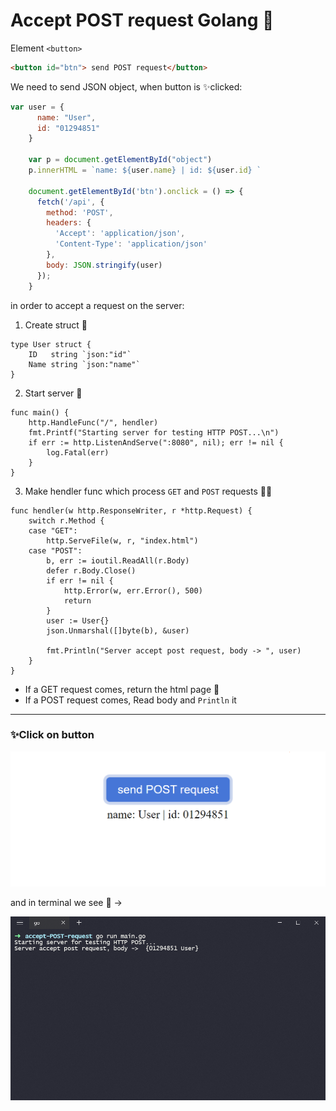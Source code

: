 # Accept POST request Golang 💙

Element `<button>` 
```html
<button id="btn"> send POST request</button>
```

We need to send JSON object, when button is ✨clicked:

```js
var user = {
      name: "User",
      id: "01294851"
    }

    var p = document.getElementById("object")
    p.innerHTML = `name: ${user.name} | id: ${user.id} `

    document.getElementById('btn').onclick = () => {
      fetch('/api', {
        method: 'POST',
        headers: {
          'Accept': 'application/json',
          'Content-Type': 'application/json'
        },
        body: JSON.stringify(user)
      });
    }
```

in order to accept a request on the server:

1. Create struct 📝
```golang
type User struct {
	ID   string `json:"id"`
	Name string `json:"name"`
}
```
2. Start server 🚀
```golang 
func main() {
	http.HandleFunc("/", hendler)
	fmt.Printf("Starting server for testing HTTP POST...\n")
	if err := http.ListenAndServe(":8080", nil); err != nil {
		log.Fatal(err)
	}
}
```

3. Make hendler func which process `GET` and `POST` requests 🐱‍💻
```golang
func hendler(w http.ResponseWriter, r *http.Request) {
	switch r.Method {
	case "GET":
		http.ServeFile(w, r, "index.html")
	case "POST":
		b, err := ioutil.ReadAll(r.Body)
		defer r.Body.Close()
		if err != nil {
			http.Error(w, err.Error(), 500)
			return
		}
		user := User{}
		json.Unmarshal([]byte(b), &user)

		fmt.Println("Server accept post request, body -> ", user)
	}
}
```
* If a GET request comes, return the html page 📄  
* If a POST request comes, Read body and `Println` it 

****
### ✨Click on button
<img src="./img/click.png">

and in terminal we see 💖 ->  

<img src="./img/Fprintf.png">

